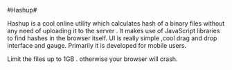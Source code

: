 #Hashup#

Hashup is a cool online utility which calculates hash of a binary files without any need of uploading it to the server . It makes use of  JavaScript libraries to find hashes in the browser itself. 
UI is really simple ,cool drag and drop interface and gauge. Primarily it is developed for mobile users.

Limit the files up to 1GB . otherwise your browser will crash.
